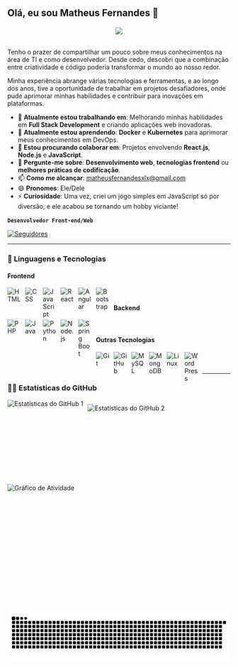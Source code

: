## Olá, eu sou Matheus Fernandes 👋

<div align="center">
<a href="https://github.com/anuraghazra/convoychat">
  <img height=200 align="center" src="https://github-readme-stats.vercel.app/api/top-langs?username=tha-lias&layout=compact&theme=radical" />
</a>

</div>

<br>

Tenho o prazer de compartilhar um pouco sobre meus conhecimentos na área de TI e como desenvolvedor. Desde cedo, descobri que a combinação entre criatividade e código poderia transformar o mundo ao nosso redor.



Minha experiência abrange várias tecnologias e ferramentas, e ao longo dos anos, tive a oportunidade de trabalhar em projetos desafiadores, onde pude aprimorar minhas habilidades e contribuir para inovações em plataformas.

- 🔭 **Atualmente estou trabalhando em**: Melhorando minhas habilidades em **Full Stack Development** e criando aplicações web inovadoras.
- 🌱 **Atualmente estou aprendendo**: **Docker** e **Kubernetes** para aprimorar meus conhecimentos em DevOps.
- 👯 **Estou procurando colaborar em**: Projetos envolvendo **React.js**, **Node.js** e **JavaScript**.
- 💬 **Pergunte-me sobre**: **Desenvolvimento web**, **tecnologias frontend** ou **melhores práticas de codificação**.
- 📫 **Como me alcançar**: [matheusfernandesxlx@gmail.com](mailto:matheusfernandesxlx@gmail.com)
- 😄 **Pronomes**: Ele/Dele
- ⚡ **Curiosidade**: Uma vez, criei um jogo simples em JavaScript só por diversão, e ele acabou se tornando um hobby viciante!

**`Desenvolvedor Front-end/Web`**

<p align="left">
    <a href="https://github.com/desejam?tab=followers">
        <img 
            alt="Seguidores" 
            title="Me siga no GitHub" 
            src="https://custom-icon-badges.demolab.com/github/followers/desejam?color=236ad3&labelColor=1155ba&style=for-the-badge&logo=github&label=Seguidores&logoColor=white"
        />
    </a>
</p>

---

### 👾 Linguagens e Tecnologias

#### **Frontend**
<p>
    <img 
        align="left" 
        alt="HTML" 
        title="HTML"
        width="30px" 
        style="padding-right: 10px;" 
        src="https://cdn.jsdelivr.net/gh/devicons/devicon@latest/icons/html5/html5-original.svg" 
    />
    <img 
        align="left" 
        alt="CSS" 
        title="CSS"
        width="30px" 
        style="padding-right: 10px;" 
        src="https://cdn.jsdelivr.net/gh/devicons/devicon@latest/icons/css3/css3-original.svg" 
    />
    <img 
        align="left" 
        alt="JavaScript" 
        title="JavaScript"
        width="30px" 
        style="padding-right: 10px;" 
        src="https://cdn.jsdelivr.net/gh/devicons/devicon@latest/icons/javascript/javascript-original.svg" 
    />
    <img 
        align="left" 
        alt="React" 
        title="React"
        width="30px" 
        style="padding-right: 10px;" 
        src="https://cdn.jsdelivr.net/gh/devicons/devicon/icons/react/react-original.svg" 
    />
    <img 
        align="left" 
        alt="Angular" 
        title="Angular"
        width="30px" 
        style="padding-right: 10px;" 
        src="https://cdn.jsdelivr.net/gh/devicons/devicon@latest/icons/angular/angular-original.svg" 
    />
    <img 
        align="left" 
        alt="Bootstrap" 
        title="Bootstrap"
        width="30px" 
        style="padding-right: 10px;" 
        src="https://cdn.jsdelivr.net/gh/devicons/devicon@latest/icons/bootstrap/bootstrap-original.svg" 
    />
</p>
<br>

#### **Backend**
<p>
    <img 
        align="left" 
        alt="PHP" 
        title="PHP"
        width="30px" 
        style="padding-right: 10px;" 
        src="https://cdn.jsdelivr.net/gh/devicons/devicon@latest/icons/php/php-original.svg" 
    />
    <img 
        align="left" 
        alt="Java" 
        title="Java"
        width="30px" 
        style="padding-right: 10px;" 
        src="https://cdn.jsdelivr.net/gh/devicons/devicon@latest/icons/java/java-original.svg" 
    />
    <img 
        align="left" 
        alt="Python" 
        title="Python"
        width="30px" 
        style="padding-right: 10px;" 
        src="https://cdn.jsdelivr.net/gh/devicons/devicon@latest/icons/python/python-original.svg" 
    />
    <img 
        align="left" 
        alt="Node.js" 
        title="Node.js"
        width="30px" 
        style="padding-right: 10px;" 
        src="https://cdn.jsdelivr.net/gh/devicons/devicon@latest/icons/nodejs/nodejs-original.svg" 
    />
    <img 
        align="left" 
        alt="Spring Boot" 
        title="Spring Boot"
        width="30px" 
        style="padding-right: 10px;" 
        src="https://cdn.jsdelivr.net/gh/devicons/devicon@latest/icons/spring/spring-original.svg" 
    />
</p>
<br>

#### **Outras Tecnologias**
<p>
    <img 
        align="left" 
        alt="Git" 
        title="Git"
        width="30px" 
        style="padding-right: 10px;" 
        src="https://cdn.jsdelivr.net/gh/devicons/devicon@latest/icons/git/git-original.svg" 
    />
    <img 
        align="left" 
        alt="GitHub" 
        title="GitHub"
        width="30px" 
        style="padding-right: 10px;" 
        src="https://cdn.jsdelivr.net/gh/devicons/devicon@latest/icons/github/github-original.svg" 
    />
    <img 
        align="left" 
        alt="MySQL" 
        title="MySQL"
        width="30px" 
        style="padding-right: 10px;" 
        src="https://cdn.jsdelivr.net/gh/devicons/devicon@latest/icons/mysql/mysql-original.svg" 
    />
    <img 
        align="left" 
        alt="MongoDB" 
        title="MongoDB"
        width="30px" 
        style="padding-right: 10px;" 
        src="https://cdn.jsdelivr.net/gh/devicons/devicon@latest/icons/mongodb/mongodb-plain-wordmark.svg"
    />
    <img 
        align="left" 
        alt="Linux" 
        title="Linux"
        width="30px" 
        style="padding-right: 10px;" 
        src="https://cdn.jsdelivr.net/gh/devicons/devicon@latest/icons/linux/linux-original.svg"
    />
    <img 
        align="left" 
        alt="WordPress" 
        title="WordPress"
        width="30px" 
        style="padding-right: 10px;" 
        src="https://cdn.jsdelivr.net/gh/devicons/devicon@latest/icons/wordpress/wordpress-original.svg"
    />
</p>
<br><br>

---

### 🐱‍🏍 Estatísticas do GitHub

<p>
  <img 
    align="left" 
    alt="Estatísticas do GitHub 1" 
    height="170" 
    style="padding-right: 10px;" 
    src="https://github-readme-stats.vercel.app/api?username=desejam&show_icons=true&theme=tokyonight&include_all_commits=true&locale=pt-br" 
  />

<img  
    align="left"
    alt="Estatísticas do GitHub 2" 
    height="170" 
    style="padding-top: 10px;"
    src="https://github-readme-stats.vercel.app/api/top-langs/?username=desejam&theme=tokyonight&layout=compact&custom_title=Tecnologias&langs_count=9" 
  />

</p>

<img
   align="left"
   alt="Gráfico de Atividade"
   height="289"
   style="padding-top: 10px;"
   src="https://github-readme-activity-graph.vercel.app/graph?username=desejam&radius=16&theme=github-dark&area=true&order=5&hide_title=false&hide_border=true"
 />

<br>

<center>
    
  ![Animação Snake](https://github.com/DevFernandes/welcome/blob/main/github-contribution-grid-snake.svg)
  
</center>
